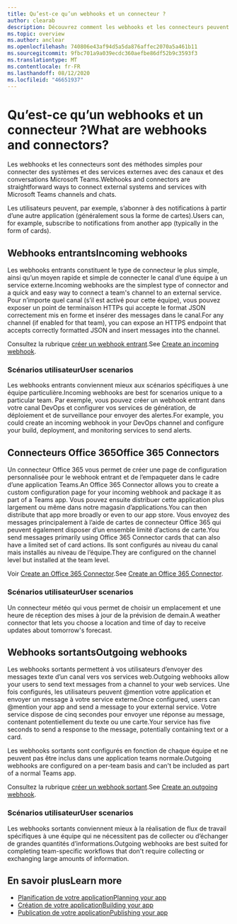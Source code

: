 ```yaml
---
title: Qu’est-ce qu’un webhooks et un connecteur ?
author: clearab
description: Découvrez comment les webhooks et les connecteurs peuvent connecter vos services Web au client Teams.
ms.topic: overview
ms.author: anclear
ms.openlocfilehash: 740806e43af94d5a5da876affec2070a5a461b11
ms.sourcegitcommit: 9fbc701a9a039ecdc360aefbe86df52b9c3593f3
ms.translationtype: MT
ms.contentlocale: fr-FR
ms.lasthandoff: 08/12/2020
ms.locfileid: "46651937"
---
```

# <a name="what-are-webhooks-and-connectors"></a><span data-ttu-id="1a03d-103">Qu’est-ce qu’un webhooks et un connecteur ?</span><span class="sxs-lookup"><span data-stu-id="1a03d-103">What are webhooks and connectors?</span></span>

<span data-ttu-id="1a03d-104">Les webhooks et les connecteurs sont des méthodes simples pour connecter des systèmes et des services externes avec des canaux et des conversations Microsoft Teams.</span><span class="sxs-lookup"><span data-stu-id="1a03d-104">Webhooks and connectors are straightforward ways to connect external systems and services with Microsoft Teams channels and chats.</span></span>

<span data-ttu-id="1a03d-105">Les utilisateurs peuvent, par exemple, s’abonner à des notifications à partir d’une autre application (généralement sous la forme de cartes).</span><span class="sxs-lookup"><span data-stu-id="1a03d-105">Users can, for example, subscribe to notifications from another app (typically in the form of cards).</span></span>

## <a name="incoming-webhooks"></a><span data-ttu-id="1a03d-106">Webhooks entrants</span><span class="sxs-lookup"><span data-stu-id="1a03d-106">Incoming webhooks</span></span>

<span data-ttu-id="1a03d-107">Les webhooks entrants constituent le type de connecteur le plus simple, ainsi qu’un moyen rapide et simple de connecter le canal d’une équipe à un service externe.</span><span class="sxs-lookup"><span data-stu-id="1a03d-107">Incoming webhooks are the simplest type of connector and a quick and easy way to connect a team's channel to an external service.</span></span> <span data-ttu-id="1a03d-108">Pour n’importe quel canal (s’il est activé pour cette équipe), vous pouvez exposer un point de terminaison HTTPs qui accepte le format JSON correctement mis en forme et insérer des messages dans le canal.</span><span class="sxs-lookup"><span data-stu-id="1a03d-108">For any channel (if enabled for that team), you can expose an HTTPS endpoint that accepts correctly formatted JSON and insert messages into the channel.</span></span>

<span data-ttu-id="1a03d-109">Consultez la rubrique [créer un webhook entrant](~/webhooks-and-connectors/how-to/add-incoming-webhook.md).</span><span class="sxs-lookup"><span data-stu-id="1a03d-109">See [Create an incoming webhook](~/webhooks-and-connectors/how-to/add-incoming-webhook.md).</span></span>

### <a name="user-scenarios"></a><span data-ttu-id="1a03d-110">Scénarios utilisateur</span><span class="sxs-lookup"><span data-stu-id="1a03d-110">User scenarios</span></span>

<span data-ttu-id="1a03d-111">Les webhooks entrants conviennent mieux aux scénarios spécifiques à une équipe particulière.</span><span class="sxs-lookup"><span data-stu-id="1a03d-111">Incoming webhooks are best for scenarios unique to a particular team.</span></span> <span data-ttu-id="1a03d-112">Par exemple, vous pouvez créer un webhook entrant dans votre canal DevOps et configurer vos services de génération, de déploiement et de surveillance pour envoyer des alertes.</span><span class="sxs-lookup"><span data-stu-id="1a03d-112">For example, you could create an incoming webhook in your DevOps channel and configure your build, deployment, and monitoring services to send alerts.</span></span>

## <a name="office-365-connectors"></a><span data-ttu-id="1a03d-113">Connecteurs Office 365</span><span class="sxs-lookup"><span data-stu-id="1a03d-113">Office 365 Connectors</span></span>

<span data-ttu-id="1a03d-114">Un connecteur Office 365 vous permet de créer une page de configuration personnalisée pour le webhook entrant et de l’empaqueter dans le cadre d’une application Teams.</span><span class="sxs-lookup"><span data-stu-id="1a03d-114">An Office 365 Connector allows you to create a custom configuration page for your incoming webhook and package it as part of a Teams app.</span></span> <span data-ttu-id="1a03d-115">Vous pouvez ensuite distribuer cette application plus largement ou même dans notre magasin d’applications.</span><span class="sxs-lookup"><span data-stu-id="1a03d-115">You can then distribute that app more broadly or even to our app store.</span></span> <span data-ttu-id="1a03d-116">Vous envoyez des messages principalement à l’aide de cartes de connecteur Office 365 qui peuvent également disposer d’un ensemble limité d’actions de carte.</span><span class="sxs-lookup"><span data-stu-id="1a03d-116">You send messages primarily using Office 365 Connector cards that can also have a limited set of card actions.</span></span> <span data-ttu-id="1a03d-117">Ils sont configurés au niveau du canal mais installés au niveau de l’équipe.</span><span class="sxs-lookup"><span data-stu-id="1a03d-117">They are configured on the channel level but installed at the team level.</span></span>

<span data-ttu-id="1a03d-118">Voir [Create an Office 365 Connector](~/webhooks-and-connectors/how-to/connectors-creating.md).</span><span class="sxs-lookup"><span data-stu-id="1a03d-118">See [Create an Office 365 Connector](~/webhooks-and-connectors/how-to/connectors-creating.md).</span></span>

### <a name="user-scenarios"></a><span data-ttu-id="1a03d-119">Scénarios utilisateur</span><span class="sxs-lookup"><span data-stu-id="1a03d-119">User scenarios</span></span>

<span data-ttu-id="1a03d-120">Un connecteur météo qui vous permet de choisir un emplacement et une heure de réception des mises à jour de la prévision de demain.</span><span class="sxs-lookup"><span data-stu-id="1a03d-120">A weather connector that lets you choose a location and time of day to receive updates about tomorrow's forecast.</span></span>

## <a name="outgoing-webhooks"></a><span data-ttu-id="1a03d-121">Webhooks sortants</span><span class="sxs-lookup"><span data-stu-id="1a03d-121">Outgoing webhooks</span></span>

<span data-ttu-id="1a03d-122">Les webhooks sortants permettent à vos utilisateurs d’envoyer des messages texte d’un canal vers vos services web.</span><span class="sxs-lookup"><span data-stu-id="1a03d-122">Outgoing webhooks allow your users to send text messages from a channel to your web services.</span></span> <span data-ttu-id="1a03d-123">Une fois configurés, les utilisateurs peuvent @mention votre application et envoyer un message à votre service externe.</span><span class="sxs-lookup"><span data-stu-id="1a03d-123">Once configured, users can @mention your app and send a message to your external service.</span></span> <span data-ttu-id="1a03d-124">Votre service dispose de cinq secondes pour envoyer une réponse au message, contenant potentiellement du texte ou une carte.</span><span class="sxs-lookup"><span data-stu-id="1a03d-124">Your service has five seconds to send a response to the message, potentially containing text or a card.</span></span>

<span data-ttu-id="1a03d-125">Les webhooks sortants sont configurés en fonction de chaque équipe et ne peuvent pas être inclus dans une application teams normale.</span><span class="sxs-lookup"><span data-stu-id="1a03d-125">Outgoing webhooks are configured on a per-team basis and can't be included as part of a normal Teams app.</span></span>

<span data-ttu-id="1a03d-126">Consultez la rubrique [créer un webhook sortant](~/webhooks-and-connectors/how-to/add-outgoing-webhook.md).</span><span class="sxs-lookup"><span data-stu-id="1a03d-126">See [Create an outgoing webhook](~/webhooks-and-connectors/how-to/add-outgoing-webhook.md).</span></span>

### <a name="user-scenarios"></a><span data-ttu-id="1a03d-127">Scénarios utilisateur</span><span class="sxs-lookup"><span data-stu-id="1a03d-127">User scenarios</span></span>

<span data-ttu-id="1a03d-128">Les webhooks sortants conviennent mieux à la réalisation de flux de travail spécifiques à une équipe qui ne nécessitent pas de collecter ou d’échanger de grandes quantités d’informations.</span><span class="sxs-lookup"><span data-stu-id="1a03d-128">Outgoing webhooks are best suited for completing team-specific workflows that don't require collecting or exchanging large amounts of information.</span></span>

## <a name="learn-more"></a><span data-ttu-id="1a03d-129">En savoir plus</span><span class="sxs-lookup"><span data-stu-id="1a03d-129">Learn more</span></span>

* [<span data-ttu-id="1a03d-130">Planification de votre application</span><span class="sxs-lookup"><span data-stu-id="1a03d-130">Planning your app</span></span>](../../concepts/extensibility-points.md)
* [<span data-ttu-id="1a03d-131">Création de votre application</span><span class="sxs-lookup"><span data-stu-id="1a03d-131">Building your app</span></span>](../../concepts/building-an-app.md)
* [<span data-ttu-id="1a03d-132">Publication de votre application</span><span class="sxs-lookup"><span data-stu-id="1a03d-132">Publishing your app</span></span>](../../concepts/deploy-and-publish/overview.md)
